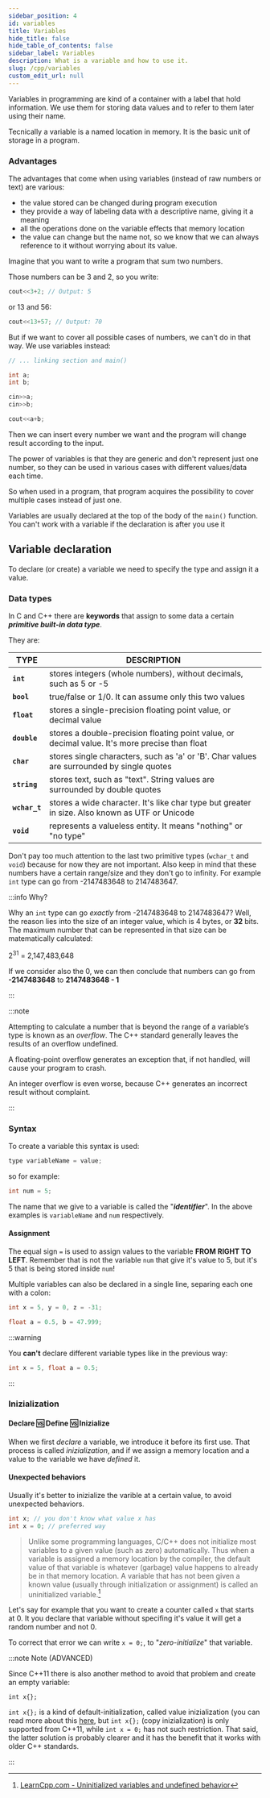 ```yaml
---
sidebar_position: 4
id: variables
title: Variables
hide_title: false
hide_table_of_contents: false
sidebar_label: Variables
description: What is a variable and how to use it.
slug: /cpp/variables
custom_edit_url: null
---
```



Variables in programming are kind of a container with a label that hold information. 
We use them for storing data values and to refer to them later using their name.

Tecnically a variable is a named location in memory. It is the basic unit of storage in a program.

### Advantages

The advantages that come when using variables (instead of raw numbers or text) are various:
- the value stored can be changed during program execution
- they provide a way of labeling data with a descriptive name, giving it a meaning
- all the operations done on the variable effects that memory location
- the value can change but the name not, so we know that we can always reference to it without 
worrying about its value.

Imagine that you want to write a program that sum two numbers.

Those numbers can be 3 and 2, so you write:
```cpp
cout<<3+2; // Output: 5
```
or 13 and 56:
```cpp
cout<<13+57; // Output: 70
```

But if we want to cover all possible cases of numbers, we can't do in that way. We use variables 
instead:
```cpp
// ... linking section and main()

int a;
int b;

cin>>a;
cin>>b;

cout<<a+b;
```

Then we can insert every number we want and the program will change result according to the input.

The power of variables is that they are generic and don't represent just one number, so they can 
be used in various cases with different values/data each time.

So when used in a program, that program acquires the possibility to cover multiple cases 
instead of just one.

Variables are usually declared at the top of the body of the `main()` function. You can't work 
with a variable if the declaration is after you use it

## Variable declaration

To declare (or create) a variable we need to specify the type and assign it a value.

### Data types

In C and C++ there are **keywords** that assign to some data a certain ***primitive built-in data type***. 

They are:

| TYPE         | DESCRIPTION                                                                                    |
|--------------|------------------------------------------------------------------------------------------------|
| **`int`**    | stores integers (whole numbers), without decimals, such as 5 or -5                             |
| **`bool`**   | true/false or 1/0. It can assume only this two values                                          |
| **`float`**  | stores a single-precision floating point value, or decimal value                               |
| **`double`** | stores a double-precision floating point value, or decimal value. It's more precise than float |
| **`char`**   | stores single characters, such as 'a' or 'B'. Char values are surrounded by single quotes      |
| **`string`** | stores text, such as "text". String values are surrounded by double quotes                     |
| **`wchar_t`**| stores a wide character. It's like char type but greater in size. Also known as UTF or Unicode |
| **`void`**   | represents a valueless entity. It means "nothing" or "no type"                                 |

Don't pay too much attention to the last two primitive types (`wchar_t` and `void`) because for 
now they are not important. Also keep in mind that these numbers have a certain range/size and they 
don't go to infinity. For example `int` type can go from -2147483648 to 2147483647.

:::info Why?

Why an `int` type can go *exactly* from -2147483648 to 2147483647? Well, the reason lies 
into the size of an integer value, which is 4 bytes, or **32** bits. The maximum number 
that can be represented in that size can be matematically calculated:

2<sup>31</sup> = 2,147,483,648

If we consider also the 0, we can then conclude that numbers can go from **-2147483648** to **2147483648 - 1**

:::

:::note

Attempting to calculate a number that is beyond the range of a variable’s type is known as 
an *overflow*. The C++ standard generally leaves the results of an overflow undefined. 

A floating-point overflow generates an exception that, if not handled, will cause your 
program to crash. 

An integer overflow is even worse, because C++ generates an incorrect result without 
complaint.

:::

### Syntax

To create a variable this syntax is used:

```cpp
type variableName = value;
```
so for example:
```cpp
int num = 5;
```

The name that we give to a variable is called the "***identifier***". In the above examples is 
`variableName` and `num` respectively.

#### Assignment

The equal sign `=` is used to assign values to the variable **FROM RIGHT TO LEFT**.
Remember that is not the variable `num` that give it's value to 5, but it's 5 that is being 
stored inside `num`!

Multiple variables can also be declared in a single line, separing each one with a colon:

```cpp
int x = 5, y = 0, z = -31;

float a = 0.5, b = 47.999;
```

:::warning

You **can't** declare different variable types like in the previous way: 

```cpp
int x = 5, float a = 0.5;
```
:::

### Inizialization 

#### Declare 🆚 Define 🆚 Inizialize

When we first *declare* a variable, we introduce it before its first use.
That process is called *inizialization*, and if we assign a memory location and a value to 
the variable we have *defined* it.

#### Unexpected behaviors

Usually it's better to inizialize the varible at a certain value, to avoid unexpected 
behaviors.

```cpp
int x; // you don't know what value x has
int x = 0; // preferred way
```

> Unlike some programming languages, C/C++ does not initialize most variables to a given 
value (such as zero) automatically. Thus when a variable is assigned a memory location by the 
compiler, the default value of that variable is whatever (garbage) value happens to already 
be in that memory location. A variable that has not been given a known value (usually through 
initialization or assignment) is called an uninitialized variable.[^1]

Let's say for example that you want to create a counter called `x` that starts at 0. It you 
declare that variable without specifing it's value it will get a random number and not 0.

To correct that error we can write `x = 0;`, to "*zero-initialize*" that variable.

:::note Note (ADVANCED)

Since C++11 there is also another method to avoid that problem and create an empty variable: 

`int x{};`

`int x{};` is a kind of default-initialization, called value inizialization (you can read 
more about this [here](https://en.cppreference.com/w/cpp/language/initialization), but
`int x{};` (copy inizialization) is only supported from C++11, while `int x = 0;` has 
not such restriction. That said, the latter solution is probably  clearer and it has the 
benefit that it works with older C++ standards.

:::

[^1]: [LearnCpp.com - Uninitialized variables and undefined behavior](https://www.learncpp.com/cpp-tutorial/uninitialized-variables-and-undefined-behavior/)